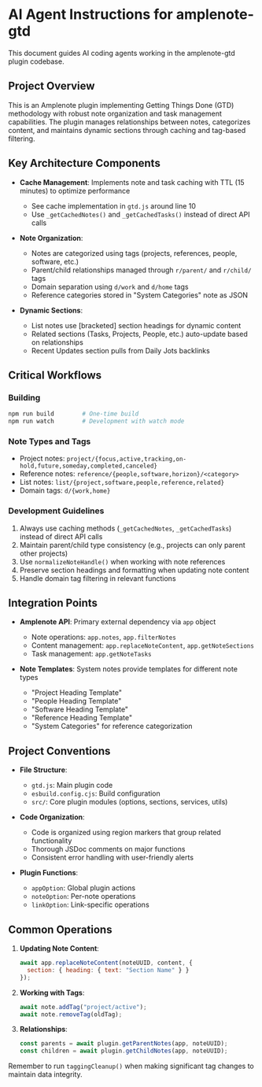 # AI Agent Instructions for amplenote-gtd

This document guides AI coding agents working in the amplenote-gtd plugin codebase.

## Project Overview

This is an Amplenote plugin implementing Getting Things Done (GTD) methodology with robust note organization and task management capabilities. The plugin manages relationships between notes, categorizes content, and maintains dynamic sections through caching and tag-based filtering.

## Key Architecture Components

- **Cache Management**: Implements note and task caching with TTL (15 minutes) to optimize performance
  - See cache implementation in `gtd.js` around line 10
  - Use `_getCachedNotes()` and `_getCachedTasks()` instead of direct API calls

- **Note Organization**:
  - Notes are categorized using tags (projects, references, people, software, etc.)
  - Parent/child relationships managed through `r/parent/` and `r/child/` tags
  - Domain separation using `d/work` and `d/home` tags
  - Reference categories stored in "System Categories" note as JSON

- **Dynamic Sections**:
  - List notes use [bracketed] section headings for dynamic content
  - Related sections (Tasks, Projects, People, etc.) auto-update based on relationships
  - Recent Updates section pulls from Daily Jots backlinks

## Critical Workflows

### Building
```bash
npm run build        # One-time build
npm run watch        # Development with watch mode
```

### Note Types and Tags
- Project notes: `project/{focus,active,tracking,on-hold,future,someday,completed,canceled}`
- Reference notes: `reference/{people,software,horizon}/<category>`
- List notes: `list/{project,software,people,reference,related}`
- Domain tags: `d/{work,home}`

### Development Guidelines
1. Always use caching methods (`_getCachedNotes`, `_getCachedTasks`) instead of direct API calls
2. Maintain parent/child type consistency (e.g., projects can only parent other projects)
3. Use `normalizeNoteHandle()` when working with note references
4. Preserve section headings and formatting when updating note content
5. Handle domain tag filtering in relevant functions

## Integration Points

- **Amplenote API**: Primary external dependency via `app` object
  - Note operations: `app.notes`, `app.filterNotes`
  - Content management: `app.replaceNoteContent`, `app.getNoteSections`
  - Task management: `app.getNoteTasks`

- **Note Templates**: System notes provide templates for different note types
  - "Project Heading Template"
  - "People Heading Template"
  - "Software Heading Template"
  - "Reference Heading Template"
  - "System Categories" for reference categorization

## Project Conventions

- **File Structure**:
  - `gtd.js`: Main plugin code
  - `esbuild.config.cjs`: Build configuration
  - `src/`: Core plugin modules (options, sections, services, utils)

- **Code Organization**:
  - Code is organized using region markers that group related functionality
  - Thorough JSDoc comments on major functions
  - Consistent error handling with user-friendly alerts

- **Plugin Functions**:
  - `appOption`: Global plugin actions
  - `noteOption`: Per-note operations
  - `linkOption`: Link-specific operations

## Common Operations

1. **Updating Note Content**:
   ```javascript
   await app.replaceNoteContent(noteUUID, content, {
     section: { heading: { text: "Section Name" } }
   });
   ```

2. **Working with Tags**:
   ```javascript
   await note.addTag("project/active");
   await note.removeTag(oldTag);
   ```

3. **Relationships**:
   ```javascript
   const parents = await plugin.getParentNotes(app, noteUUID);
   const children = await plugin.getChildNotes(app, noteUUID);
   ```

Remember to run `taggingCleanup()` when making significant tag changes to maintain data integrity.
